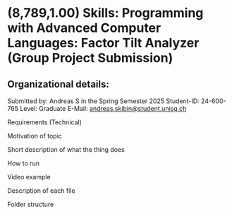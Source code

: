 # (8,789,1.00) Skills: Programming with Advanced Computer Languages: Factor Tilt Analyzer (Group Project Submission)
## Organizational details:
Submitted by: Andreas S in the Spring Semester 2025
Student-ID: 24-600-765
Level: Graduate
E-Mail: andreas.skibin@student.unisg.ch


Requirements (Technical) 

Motivation of topic

Short description of what the thing does

How to run

Video example

Description of each file 

Folder structure 



